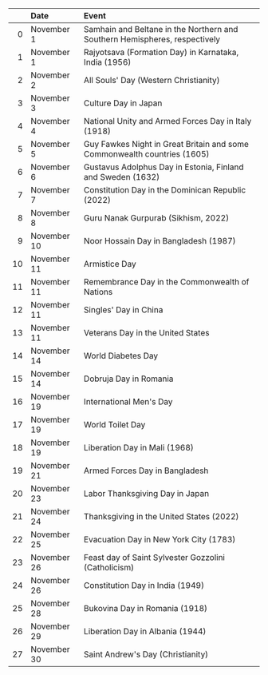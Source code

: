 |    | Date        | Event                                                                      |
|---:|:------------|:---------------------------------------------------------------------------|
|  0 | November 1  | Samhain and Beltane in the Northern and Southern Hemispheres, respectively |
|  1 | November 1  | Rajyotsava (Formation Day) in Karnataka, India (1956)                      |
|  2 | November 2  | All Souls' Day (Western Christianity)                                      |
|  3 | November 3  | Culture Day in Japan                                                       |
|  4 | November 4  | National Unity and Armed Forces Day in Italy (1918)                        |
|  5 | November 5  | Guy Fawkes Night in Great Britain and some Commonwealth countries (1605)   |
|  6 | November 6  | Gustavus Adolphus Day in Estonia, Finland and Sweden (1632)                |
|  7 | November 7  | Constitution Day in the Dominican Republic (2022)                          |
|  8 | November 8  | Guru Nanak Gurpurab (Sikhism, 2022)                                        |
|  9 | November 10 | Noor Hossain Day in Bangladesh (1987)                                      |
| 10 | November 11 | Armistice Day                                                              |
| 11 | November 11 | Remembrance Day in the Commonwealth of Nations                             |
| 12 | November 11 | Singles' Day in China                                                      |
| 13 | November 11 | Veterans Day in the United States                                          |
| 14 | November 14 | World Diabetes Day                                                         |
| 15 | November 14 | Dobruja Day in Romania                                                     |
| 16 | November 19 | International Men's Day                                                    |
| 17 | November 19 | World Toilet Day                                                           |
| 18 | November 19 | Liberation Day in Mali (1968)                                              |
| 19 | November 21 | Armed Forces Day in Bangladesh                                             |
| 20 | November 23 | Labor Thanksgiving Day in Japan                                            |
| 21 | November 24 | Thanksgiving in the United States (2022)                                   |
| 22 | November 25 | Evacuation Day in New York City (1783)                                     |
| 23 | November 26 | Feast day of Saint Sylvester Gozzolini (Catholicism)                       |
| 24 | November 26 | Constitution Day in India (1949)                                           |
| 25 | November 28 | Bukovina Day in Romania (1918)                                             |
| 26 | November 29 | Liberation Day in Albania (1944)                                           |
| 27 | November 30 | Saint Andrew's Day (Christianity)                                          |